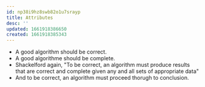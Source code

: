 ```yaml
---
id: np38i9hz8swb82o1u7srayp
title: Attributes
desc: ''
updated: 1661918386650
created: 1661918385343
---
```


- A good algorithm should be correct.
- A good algorithme should be complete.
- Shackelford again, "To be correct, an algorithm must produce results that are correct and complete given any and all sets of appropriate data"
- And to be correct, an algorithm must proceed thorugh to conclusion.
